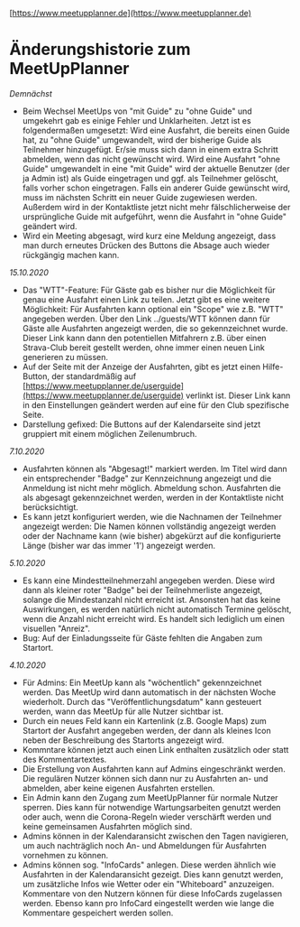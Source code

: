 [https://www.meetupplanner.de](https://www.meetupplanner.de)
# Änderungshistorie zum MeetUpPlanner
*Demnächst*
- Beim Wechsel MeetUps von "mit Guide" zu "ohne Guide" und umgekehrt gab es einige Fehler und Unklarheiten. Jetzt ist es folgendermaßen umgesetzt: Wird eine Ausfahrt, die bereits einen Guide hat, zu "ohne Guide" umgewandelt, wird der bisherige Guide als Teilnehmer hinzugefügt. Er/sie muss sich dann in einem extra Schritt abmelden, wenn das nicht gewünscht wird. Wird eine Ausfahrt "ohne Guide" umgewandelt in eine "mit Guide" wird der aktuelle Benutzer (der ja Admin ist) als Guide eingetragen und ggf. als Teilnehmer gelöscht, falls vorher schon eingetragen. Falls ein anderer Guide gewünscht wird, muss im nächsten Schritt ein neuer Guide zugewiesen werden.
Außerdem wird in der Kontaktliste jetzt nicht mehr fälschlicherweise der ursprüngliche Guide mit aufgeführt, wenn die Ausfahrt in "ohne Guide" geändert wird.
- Wird ein Meeting abgesagt, wird kurz eine Meldung angezeigt, dass man durch erneutes Drücken des Buttons die Absage auch wieder rückgängig machen kann.

*15.10.2020*
- Das "WTT"-Feature: Für Gäste gab es bisher nur die Möglichkeit für genau eine Ausfahrt einen Link zu teilen. Jetzt gibt es eine weitere Möglichkeit: Für Ausfahrten kann optional ein "Scope" wie z.B. "WTT" angegeben werden. Über den Link ../guests/WTT können dann für Gäste alle Ausfahrten angezeigt werden, die so gekennzeichnet wurde. Dieser Link kann dann den potentiellen Mitfahrern z.B. über einen Strava-Club bereit gestellt werden, ohne immer einen neuen Link generieren zu müssen.
- Auf der Seite mit der Anzeige der Ausfahrten, gibt es jetzt einen Hilfe-Button, der standardmäßig auf [https://www.meetupplanner.de/userguide](https://www.meetupplanner.de/userguide) verlinkt ist. Dieser Link kann in den Einstellungen geändert werden auf eine für den Club spezifische Seite.
- Darstellung gefixed: Die Buttons auf der Kalendarseite sind jetzt gruppiert mit einem möglichen Zeilenumbruch.

*7.10.2020*
- Ausfahrten können als "Abgesagt!" markiert werden. Im Titel wird dann ein entsprechender "Badge" zur Kennzeichnung angezeigt und die Anmeldung ist nicht mehr möglich. Abmeldung schon. Ausfahrten die als abgesagt gekennzeichnet werden, werden in der Kontaktliste nicht berücksichtigt.
- Es kann jetzt konfiguriert werden, wie die Nachnamen der Teilnehmer angezeigt werden: Die Namen können vollständig angezeigt werden oder der Nachname kann (wie bisher) abgekürzt auf die konfigurierte Länge (bisher war das immer '1') angezeigt werden.

*5.10.2020*
- Es kann eine Mindestteilnehmerzahl angegeben werden. Diese wird dann als kleiner roter "Badge" bei der Teilnehmerliste angezeigt, solange die Mindestanzahl nicht erreicht ist. Ansonsten hat das keine Auswirkungen, es werden natürlich nicht automatisch Termine gelöscht, wenn die Anzahl nicht erreicht wird. Es handelt sich lediglich um einen visuellen "Anreiz".
- Bug: Auf der Einladungsseite für Gäste fehlten die Angaben zum Startort.

*4.10.2020*
- Für Admins: Ein MeetUp kann als "wöchentlich" gekennzeichnet werden. Das MeetUp wird dann automatisch in der nächsten Woche wiederholt. Durch das "Veröffentlichungsdatum" kann gesteuert werden, wann das MeetUp für alle Nutzer sichtbar ist.
- Durch ein neues Feld kann ein Kartenlink (z.B. Google Maps) zum Startort der Ausfahrt angegeben werden, der dann als kleines Icon neben der Beschreibung des Startorts angezeigt wird.
- Kommntare können jetzt auch einen Link enthalten zusätzlich oder statt des Kommentartextes.
- Die Erstellung von Ausfahrten kann auf Admins eingeschränkt werden. Die regulären Nutzer können sich dann nur zu Ausfahrten an- und abmelden, aber keine eigenen Ausfahrten erstellen.
- Ein Admin kann den Zugang zum MeetUpPlanner für normale Nutzer sperren. Dies kann für notwendige Wartungsarbeiten genutzt werden oder auch, wenn die Corona-Regeln wieder verschärft werden und keine gemeinsamen Ausfahrten möglich sind.
- Admins können in der Kalendaransicht zwischen den Tagen navigieren, um auch nachträglich noch An- und Abmeldungen für Ausfahrten vornehmen zu können.
- Admins können sog. "InfoCards" anlegen. Diese werden ähnlich wie Ausfahrten in der Kalendaransicht gezeigt. Dies kann genutzt werden, um zusätzliche Infos wie Wetter oder ein "Whiteboard" anzuzeigen. Kommentare von den Nutzern können für diese InfoCards zugelassen werden. Ebenso kann pro InfoCard eingestellt werden wie lange die Kommentare gespeichert werden sollen.
